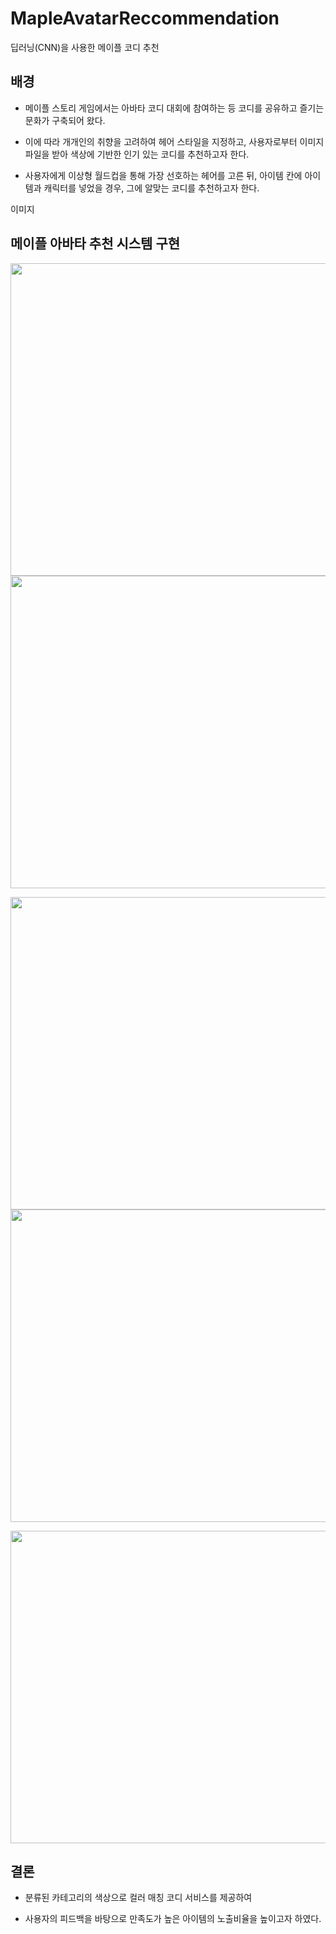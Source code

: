 # MapleAvatarReccommendation
딥러닝(CNN)을 사용한 메이플 코디 추천
## 배경
- 메이플 스토리 게임에서는 아바타 코디 대회에 참여하는 등 코디를 공유하고 즐기는 문화가 구축되어 왔다.

- 이에 따라 개개인의 취향을 고려하여 헤어 스타일을 지정하고, 사용자로부터 이미지 파일을 받아
색상에 기반한 인기 있는 코디를 추천하고자 한다.

- 사용자에게 이상형 월드컵을 통해 가장 선호하는 헤어를 고른 뒤, 아이템 칸에 아이템과 캐릭터를 넣었을 경우, 그에 알맞는 코디를 추천하고자 한다.

이미지

## 메이플 아바타 추천 시스템 구현


<img src="https://user-images.githubusercontent.com/98728682/198038997-2b926e3c-cb4c-4c2f-a117-a9a7246eb4f9.PNG" width="780" height="500"><img src="https://user-images.githubusercontent.com/98728682/198039141-2275cfca-d4ec-44c6-9fef-98c2c5b49f34.PNG" width="780" height="500">

<img src="https://user-images.githubusercontent.com/98728682/198039233-2da480e9-3a5b-4d55-92bd-a07655a507de.PNG" width="780" height="500"><img src="https://user-images.githubusercontent.com/98728682/198039325-9612f2ef-28e4-4705-987f-761cc25f4bcd.PNG" width="780" height="500">

<img src="https://user-images.githubusercontent.com/98728682/198039465-774ac9ec-bead-4c68-91fd-fb51d982d851.PNG" width="780" height="500">

## 결론

 - 분류된 카테고리의 색상으로 컬러 매칭 코디 서비스를 제공하여

 - 사용자의 피드백을 바탕으로 만족도가 높은 아이템의 노출비율을 높이고자 하였다.
